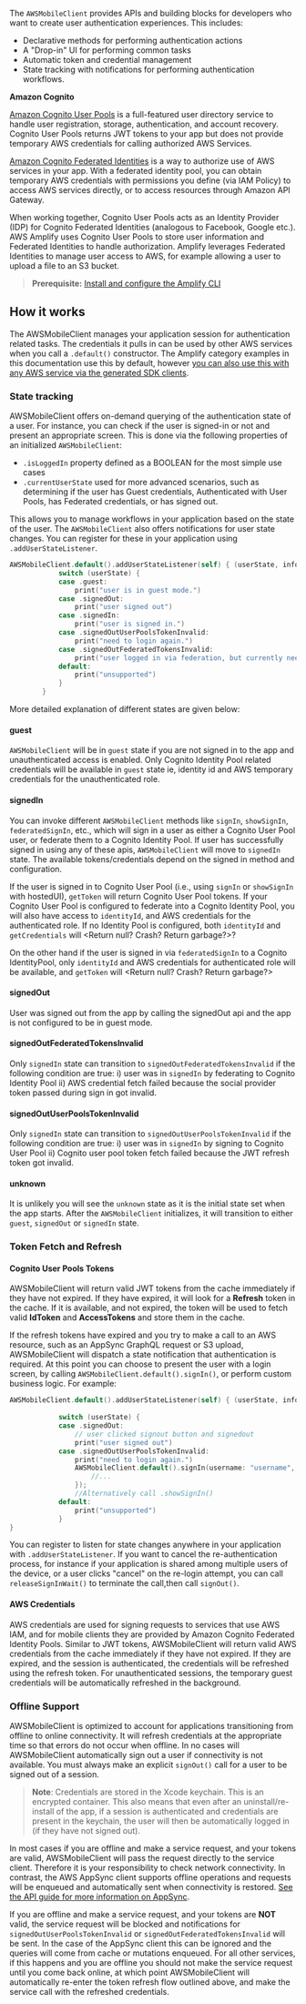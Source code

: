 The `AWSMobileClient` provides APIs and building blocks for developers who want to create user authentication experiences. This includes: 
- Declarative methods for performing authentication actions
- A "Drop-in" UI for performing common tasks
- Automatic token and credential management
- State tracking with notifications for performing authentication workflows.

**Amazon Cognito**

[Amazon Cognito User Pools](https://docs.aws.amazon.com/cognito/latest/developerguide/cognito-user-identity-pools.html) is a full-featured user directory service to handle user registration, storage, authentication, and account recovery. Cognito User Pools returns JWT tokens to your app but does not provide temporary AWS credentials for calling authorized AWS Services.

[Amazon Cognito Federated Identities](https://docs.aws.amazon.com/cognito/latest/developerguide/cognito-identity.html) is a way to authorize use of AWS services in your app. With a federated identity pool, you can obtain temporary AWS credentials with permissions you define (via IAM Policy) to access AWS services directly, or to access resources through Amazon API Gateway.

When working together, Cognito User Pools acts as an Identity Provider (IDP) for Cognito Federated Identities (analogous to Facebook, Google etc.). AWS Amplify uses Cognito User Pools to store user information and Federated Identities to handle authorization. Amplify leverages Federated Identities to manage user access to AWS, for example allowing a user to upload a file to an S3 bucket.

> **Prerequisite:** [Install and configure the Amplify CLI](~/cli/start/install.md)

## How it works

The AWSMobileClient manages your application session for authentication related tasks. The credentials it pulls in can be used by other AWS services when you call a `.default()` constructor. The Amplify category examples in this documentation use this by default, however [you can also use this with any AWS service via the generated SDK clients](~/sdk/configuration/setup-options.md#direct-aws-service-access).

### State tracking

AWSMobileClient offers on-demand querying of the authentication state of a user. For instance, you can check if the user is signed-in or not and present an appropriate screen. This is done via the following properties of an initialized `AWSMobileClient`:

- `.isLoggedIn` property defined as a BOOLEAN for the most simple use cases
- `.currentUserState` used for more advanced scenarios, such as determining if the user has Guest credentials, Authenticated with User Pools, has Federated credentials, or has signed out.

This allows you to manage workflows in your application based on the state of the user. The `AWSMobileClient` also offers notifications for user state changes. You can register for these in your application using `.addUserStateListener`.

```swift
AWSMobileClient.default().addUserStateListener(self) { (userState, info) in
            switch (userState) {
            case .guest:
                print("user is in guest mode.")
            case .signedOut:
                print("user signed out")
            case .signedIn:
                print("user is signed in.")
            case .signedOutUserPoolsTokenInvalid:
                print("need to login again.")
            case .signedOutFederatedTokensInvalid:
                print("user logged in via federation, but currently needs new tokens")
            default:
                print("unsupported")
            }
        }
```

More detailed explanation of different states are given below:

#### guest

`AWSMobileClient` will be in `guest` state if you are not signed in to the app and unauthenticated access is enabled. Only Cognito Identity Pool related credentials will be available in `guest` state ie, identity id and AWS temporary credentials for the unauthenticated role.

#### signedIn

You can invoke different `AWSMobileClient` methods like `signIn`, `showSignIn`, `federatedSignIn`, etc.,  which will sign in a user as either a Cognito User Pool user, or federate them to a Cognito Identity Pool. If user has successfully signed in using any of these apis, `AWSMobileClient` will move to `signedIn` state. The available tokens/credentials depend on the signed in method and configuration. 

If the user is signed in to Cognito User Pool (i.e., using `signIn` or `showSignIn` with hostedUI), `getToken` will return Cognito User Pool tokens. If your Cognito User Pool is configured to federate into a Cognito Identity Pool, you will also have access to `identityId`, and AWS credentials for the authenticated role. If no Identity Pool is configured, both `identityId` and `getCredentials` will <Return null? Crash? Return garbage?>?

On the other hand if the user is signed in via `federatedSignIn` to a Cognito IdentityPool, only `identityId` and AWS credentials for authenticated role will be available, and `getToken` will <Return null? Crash? Return garbage?>

#### signedOut

User was signed out from the app by calling the signedOut api and the app is not configured to be in guest mode.

#### signedOutFederatedTokensInvalid

Only `signedIn` state can transition to `signedOutFederatedTokensInvalid` if the following condition are true: i) user was in `signedIn` by federating to Cognito Identity Pool ii) AWS credential fetch failed because the social provider token passed during sign in got invalid.

#### signedOutUserPoolsTokenInvalid

Only `signedIn` state can transition to `signedOutUserPoolsTokenInvalid` if the following condition are true: i) user was in `signedIn` by signing to Cognito User Pool ii) Cognito user pool token fetch failed because the JWT refresh token got invalid.

#### unknown

It is unlikely you will see the `unknown` state as it is the initial state set when the app starts. After the `AWSMobileClient` initializes, it will transition to either `guest`, `signedOut` or `signedIn` state.

### Token Fetch and Refresh

#### Cognito User Pools Tokens
AWSMobileClient will return valid JWT tokens from the cache immediately if they have not expired. If they have expired, it will look for a **Refresh** token in the cache. If it is available, and not expired, the token will be used to fetch valid **IdToken** and **AccessTokens** and store them in the cache.

If the refresh tokens have expired and you try to make a call to an AWS resource, such as an AppSync GraphQL request or S3 upload, AWSMobileClient will dispatch a state notification that authentication is required. At this point you can choose to present the user with a login screen, by calling `AWSMobileClient.default().signIn()`, or perform custom business logic. For example:

```swift
AWSMobileClient.default().addUserStateListener(self) { (userState, info) in
            
            switch (userState) {
            case .signedOut:
                // user clicked signout button and signedout
                print("user signed out")
            case .signedOutUserPoolsTokenInvalid:
                print("need to login again.")
                AWSMobileClient.default().signIn(username: "username", password: "password", completionHandler: { (res, err) in
                    //...
                });
                //Alternatively call .showSignIn()
            default:
                print("unsupported")
            }
}
```

You can register to listen for state changes anywhere in your application with `.addUserStateListener`. If you want to cancel the re-authentication process, for instance if your application is shared among multiple users of the device, or a user clicks "cancel" on the re-login attempt, you can call `releaseSignInWait()` to terminate the call,then call `signOut()`.

#### AWS Credentials

AWS credentials are used for signing requests to services that use AWS IAM, and for mobile clients they are provided by Amazon Cognito Federated Identity Pools. Similar to JWT tokens, AWSMobileClient will return valid AWS credentials from the cache immediately if they have not expired. If they are expired, and the session is authenticated, the credentials will be refreshed using the refresh token. For unauthenticated sessions, the temporary guest credentials will be automatically refreshed in the background. 

### Offline Support

AWSMobileClient is optimized to account for applications transitioning from offline to online connectivity. It will refresh credentials at the appropriate time so that errors do not occur when offline. In no cases will AWSMobileClient automatically sign out a user if connectivity is not available. You must always make an explicit `signOut()` call for a user to be signed out of a session. 

> **Note**: Credentials are stored in the Xcode keychain. This is an encrypted container. This also means that even after an uninstall/re-install of the app, if a session is authenticated and credentials are present in the keychain, the user will then be automatically logged in (if they have not signed out).

In most cases if you are offline and make a service request, and your tokens are valid, AWSMobileClient will pass the request directly to the service client. Therefore it is your responsibility to check network connectivity. In contrast, the AWS AppSync client supports offline operations and requests will be enqueued and automatically sent when connectivity is restored. [See the API guide for more information on AppSync](~/sdk/api/graphql.md).

If you are offline and make a service request, and your tokens are **NOT** valid, the service request will be blocked and notifications for `signedOutUserPoolsTokenInvalid` or `signedOutFederatedTokensInvalid` will be sent. In the case of the AppSync client this can be ignored and the queries will come from cache or mutations enqueued. For all other services, if this happens and you are offline you should not make the service request until you come back online, at which point AWSMobileClient will automatically re-enter the token refresh flow outlined above, and make the service call with the refreshed credentials.
